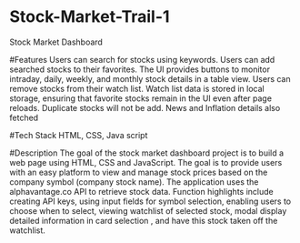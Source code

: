# Stock-Market-Trail-1


Stock Market Dashboard

#Features
Users can search for stocks using keywords.
Users can add searched stocks to their favorites.
The UI provides buttons to monitor intraday, daily, weekly, and monthly stock details in a table view.
Users can remove stocks from their watch list.
Watch list data is stored in local storage, ensuring that favorite stocks remain in the UI even after page reloads.
Duplicate stocks will not be add.
News and Inflation details also fetched

#Tech Stack
HTML, CSS, Java script

#Description
The goal of the stock market dashboard project is to build a web page using HTML, CSS and JavaScript. The goal is to provide users with an easy platform to view and manage stock prices based on the company symbol (company stock name). The application uses the alphavantage.co API to retrieve stock data. Function highlights include creating API keys, using input fields for symbol selection, enabling users to choose when to select, viewing watchlist of selected stock, modal display detailed information in card selection , and have this stock taken off the watchlist.
